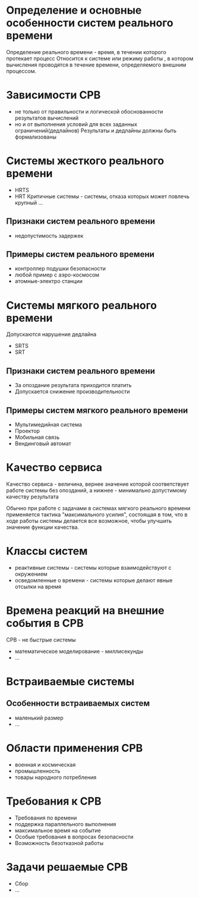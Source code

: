 # Определение и основные особенности систем реального времени
Определение реального времени - время, в течении которого протекает процесс
Относится к системе или режиму работы , в котором вычисления проводятся в течение времени, определяемого внешним процессом.
# Зависимости СРВ
- не только от правильности и логической обоснованности результатов вычислений
- но и от выполнения условий для всех заданных ограничений(дедлайнов)
Результаты и дедлайны должны быть формализованы 
# Системы жесткого реального времени
- HRTS
- HRT
Критичные системы - системы, отказа которых может повлечь крупный ...
## Признаки систем реального времени
- недопустимость задержек
## Примеры систем реального времени
- контроллер подушки безопасности
- любой пример с аэро-космосом
- атомные-электро станции
# Системы мягкого реального времени
Допускаются нарушение дедлайна
- SRTS
- SRT
## Признаки систем реального времени
- За опоздание результата приходится платить
- Допускается снижение производительности
## Примеры систем мягкого реального времени
- Мультимедийная система
- Проектор
- Мобильная связь
- Вендинговый автомат
# Качество сервиса
Качество сервиса - величина, вернее  значение которой соответствует  работе системы без опозданий, а нижнее - минимально допустимому качеству результата

Обычно при работе с задачами в системах мягкого реального времени применяется тактика "максимального усилия", состоящая в том, что в ходе работы системы делается все возможное, чтобы улучшить значение функции качества.
# Классы систем
- реактивные системы - системы которые взаимодействуют с окружением
- осведомленные о времени - системы которые делают явные отсылки на время
# Времена реакций на внешние события в СРВ
СРВ - не быстрые системы
- математическое моделирование - миллисекунды
- ...
# Встраиваемые системы
## Особенности встраиваемых систем
- маленький размер
- ...
# Области применения СРВ
- военная и космическая
- промышленность
- товары народного потребления 
# Требования к СРВ
- Требования по времени
- поддержка параллельного выполнения
- максимальное время на событие
- Особые требования в вопросах безопасности 
- Возможность безотказной работы
# Задачи решаемые СРВ
- Сбор
- ...
